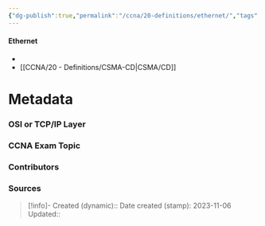 ```yaml
---
{"dg-publish":true,"permalink":"/ccna/20-definitions/ethernet/","tags":["defs_ccna"]}
---
```


#### Ethernet
- 
- [[CCNA/20 - Definitions/CSMA-CD\|CSMA/CD]]






# Metadata
### OSI or TCP/IP Layer

### CCNA Exam Topic

### Contributors

### Sources



> [!info]- Created (dynamic):: 
> Date created (stamp): 2023-11-06
> Updated:: 


